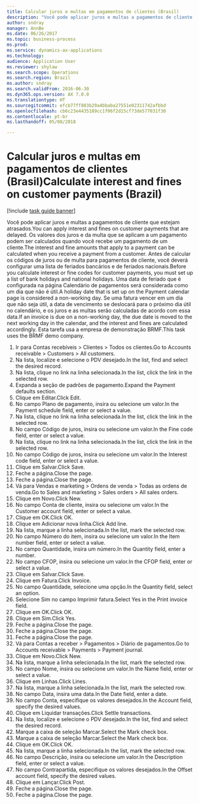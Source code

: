 ```yaml
--- 
title: Calcular juros e multas em pagamentos de clientes (Brasil)
description: "Você pode aplicar juros e multas a pagamentos de cliente que estejam atrasados."
author: sndray
manager: AnnBe
ms.date: 06/26/2017
ms.topic: business-process
ms.prod: 
ms.service: dynamics-ax-applications
ms.technology: 
audience: Application User
ms.reviewer: shylaw
ms.search.scope: Operations
ms.search.region: Brazil
ms.author: sndray
ms.search.validFrom: 2016-06-30
ms.dyn365.ops.version: AX 7.0.0
ms.translationtype: HT
ms.sourcegitcommit: efcb77ff883b29a4bbaba27551e02311742afbbd
ms.openlocfilehash: cb6c23e4435189cc1f06f2d15cf73de577031f30
ms.contentlocale: pt-br
ms.lasthandoff: 05/08/2018

---
```

# <a name="calculate-interest-and-fines-on-customer-payments-brazil"></a><span data-ttu-id="ae02f-103">Calcular juros e multas em pagamentos de clientes (Brasil)</span><span class="sxs-lookup"><span data-stu-id="ae02f-103">Calculate interest and fines on customer payments (Brazil)</span></span>

[!include [task guide banner](../../includes/task-guide-banner.md)]

<span data-ttu-id="ae02f-104">Você pode aplicar juros e multas a pagamentos de cliente que estejam atrasados.</span><span class="sxs-lookup"><span data-stu-id="ae02f-104">You can apply interest and fines on customer payments that are delayed.</span></span> <span data-ttu-id="ae02f-105">Os valores dos juros e da multa que se aplicam a um pagamento podem ser calculados quando você recebe um pagamento de um cliente.</span><span class="sxs-lookup"><span data-stu-id="ae02f-105">The interest and fine amounts that apply to a payment can be calculated when you receive a payment from a customer.</span></span> <span data-ttu-id="ae02f-106">Antes de calcular os códigos de juros ou de multa para pagamentos de cliente, você deverá configurar uma lista de feriados bancários e de feriados nacionais.</span><span class="sxs-lookup"><span data-stu-id="ae02f-106">Before you calculate interest or fine codes for customer payments, you must set up a list of bank holidays and national holidays.</span></span> <span data-ttu-id="ae02f-107">Uma data de feriado que é configurada na página Calendário de pagamentos será considerada como um dia que não é útil.</span><span class="sxs-lookup"><span data-stu-id="ae02f-107">A holiday date that is set up on the Payment calendar page is considered a non-working day.</span></span> <span data-ttu-id="ae02f-108">Se uma fatura vencer em um dia que não seja útil, a data de vencimento se deslocará para o próximo dia útil no calendário, e os juros e as multas serão calculadas de acordo com essa data.</span><span class="sxs-lookup"><span data-stu-id="ae02f-108">If an invoice is due on a non-working day, the due date is moved to the next working day in the calendar, and the interest and fines are calculated accordingly.</span></span> <span data-ttu-id="ae02f-109">Esta tarefa usa a empresa de demonstração BRMF.</span><span class="sxs-lookup"><span data-stu-id="ae02f-109">This task uses the BRMF demo company.</span></span>



1. <span data-ttu-id="ae02f-110">Ir para Contas recebíveis > Clientes > Todos os clientes.</span><span class="sxs-lookup"><span data-stu-id="ae02f-110">Go to Accounts receivable > Customers > All customers.</span></span>
2. <span data-ttu-id="ae02f-111">Na lista, localize e selecione o PDV desejado.</span><span class="sxs-lookup"><span data-stu-id="ae02f-111">In the list, find and select the desired record.</span></span>
3. <span data-ttu-id="ae02f-112">Na lista, clique no link na linha selecionada.</span><span class="sxs-lookup"><span data-stu-id="ae02f-112">In the list, click the link in the selected row.</span></span>
4. <span data-ttu-id="ae02f-113">Expanda a seção de padrões de pagamento.</span><span class="sxs-lookup"><span data-stu-id="ae02f-113">Expand the Payment defaults section.</span></span>
5. <span data-ttu-id="ae02f-114">Clique em Editar.</span><span class="sxs-lookup"><span data-stu-id="ae02f-114">Click Edit.</span></span>
6. <span data-ttu-id="ae02f-115">No campo Plano de pagamento, insira ou selecione um valor.</span><span class="sxs-lookup"><span data-stu-id="ae02f-115">In the Payment schedule field, enter or select a value.</span></span>
7. <span data-ttu-id="ae02f-116">Na lista, clique no link na linha selecionada.</span><span class="sxs-lookup"><span data-stu-id="ae02f-116">In the list, click the link in the selected row.</span></span>
8. <span data-ttu-id="ae02f-117">No campo Código de juros, insira ou selecione um valor.</span><span class="sxs-lookup"><span data-stu-id="ae02f-117">In the Fine code field, enter or select a value.</span></span>
9. <span data-ttu-id="ae02f-118">Na lista, clique no link na linha selecionada.</span><span class="sxs-lookup"><span data-stu-id="ae02f-118">In the list, click the link in the selected row.</span></span>
10. <span data-ttu-id="ae02f-119">No campo Código de juros, insira ou selecione um valor.</span><span class="sxs-lookup"><span data-stu-id="ae02f-119">In the Interest code field, enter or select a value.</span></span>
11. <span data-ttu-id="ae02f-120">Clique em Salvar.</span><span class="sxs-lookup"><span data-stu-id="ae02f-120">Click Save.</span></span>
12. <span data-ttu-id="ae02f-121">Feche a página.</span><span class="sxs-lookup"><span data-stu-id="ae02f-121">Close the page.</span></span>
13. <span data-ttu-id="ae02f-122">Feche a página.</span><span class="sxs-lookup"><span data-stu-id="ae02f-122">Close the page.</span></span>
14. <span data-ttu-id="ae02f-123">Vá para Vendas e marketing > Ordens de venda > Todas as ordens de venda.</span><span class="sxs-lookup"><span data-stu-id="ae02f-123">Go to Sales and marketing > Sales orders > All sales orders.</span></span>
15. <span data-ttu-id="ae02f-124">Clique em Novo.</span><span class="sxs-lookup"><span data-stu-id="ae02f-124">Click New.</span></span>
16. <span data-ttu-id="ae02f-125">No campo Conta de cliente, insira ou selecione um valor.</span><span class="sxs-lookup"><span data-stu-id="ae02f-125">In the Customer account field, enter or select a value.</span></span>
17. <span data-ttu-id="ae02f-126">Clique em OK.</span><span class="sxs-lookup"><span data-stu-id="ae02f-126">Click OK.</span></span>
18. <span data-ttu-id="ae02f-127">Clique em Adicionar nova linha.</span><span class="sxs-lookup"><span data-stu-id="ae02f-127">Click Add line.</span></span>
19. <span data-ttu-id="ae02f-128">Na lista, marque a linha selecionada.</span><span class="sxs-lookup"><span data-stu-id="ae02f-128">In the list, mark the selected row.</span></span>
20. <span data-ttu-id="ae02f-129">No campo Número do item, insira ou selecione um valor.</span><span class="sxs-lookup"><span data-stu-id="ae02f-129">In the Item number field, enter or select a value.</span></span>
21. <span data-ttu-id="ae02f-130">No campo Quantidade, insira um número.</span><span class="sxs-lookup"><span data-stu-id="ae02f-130">In the Quantity field, enter a number.</span></span>
22. <span data-ttu-id="ae02f-131">No campo CFOP, insira ou selecione um valor.</span><span class="sxs-lookup"><span data-stu-id="ae02f-131">In the CFOP field, enter or select a value.</span></span>
23. <span data-ttu-id="ae02f-132">Clique em Salvar.</span><span class="sxs-lookup"><span data-stu-id="ae02f-132">Click Save.</span></span>
24. <span data-ttu-id="ae02f-133">Clique em Fatura.</span><span class="sxs-lookup"><span data-stu-id="ae02f-133">Click Invoice.</span></span>
25. <span data-ttu-id="ae02f-134">No campo Quantidade, selecione uma opção.</span><span class="sxs-lookup"><span data-stu-id="ae02f-134">In the Quantity field, select an option.</span></span>
26. <span data-ttu-id="ae02f-135">Selecione Sim no campo Imprimir fatura.</span><span class="sxs-lookup"><span data-stu-id="ae02f-135">Select Yes in the Print invoice field.</span></span>
27. <span data-ttu-id="ae02f-136">Clique em OK.</span><span class="sxs-lookup"><span data-stu-id="ae02f-136">Click OK.</span></span>
28. <span data-ttu-id="ae02f-137">Clique em Sim.</span><span class="sxs-lookup"><span data-stu-id="ae02f-137">Click Yes.</span></span>
29. <span data-ttu-id="ae02f-138">Feche a página.</span><span class="sxs-lookup"><span data-stu-id="ae02f-138">Close the page.</span></span>
30. <span data-ttu-id="ae02f-139">Feche a página.</span><span class="sxs-lookup"><span data-stu-id="ae02f-139">Close the page.</span></span>
31. <span data-ttu-id="ae02f-140">Feche a página.</span><span class="sxs-lookup"><span data-stu-id="ae02f-140">Close the page.</span></span>
32. <span data-ttu-id="ae02f-141">Vá para Contas a receber > Pagamentos > Diário de pagamentos.</span><span class="sxs-lookup"><span data-stu-id="ae02f-141">Go to Accounts receivable > Payments > Payment journal.</span></span>
33. <span data-ttu-id="ae02f-142">Clique em Novo.</span><span class="sxs-lookup"><span data-stu-id="ae02f-142">Click New.</span></span>
34. <span data-ttu-id="ae02f-143">Na lista, marque a linha selecionada.</span><span class="sxs-lookup"><span data-stu-id="ae02f-143">In the list, mark the selected row.</span></span>
35. <span data-ttu-id="ae02f-144">No campo Nome, insira ou selecione um valor.</span><span class="sxs-lookup"><span data-stu-id="ae02f-144">In the Name field, enter or select a value.</span></span>
36. <span data-ttu-id="ae02f-145">Clique em Linhas.</span><span class="sxs-lookup"><span data-stu-id="ae02f-145">Click Lines.</span></span>
37. <span data-ttu-id="ae02f-146">Na lista, marque a linha selecionada.</span><span class="sxs-lookup"><span data-stu-id="ae02f-146">In the list, mark the selected row.</span></span>
38. <span data-ttu-id="ae02f-147">No campo Data, insira uma data.</span><span class="sxs-lookup"><span data-stu-id="ae02f-147">In the Date field, enter a date.</span></span>
39. <span data-ttu-id="ae02f-148">No campo Conta, especifique os valores desejados.</span><span class="sxs-lookup"><span data-stu-id="ae02f-148">In the Account field, specify the desired values.</span></span>
40. <span data-ttu-id="ae02f-149">Clique em Liquidar transações.</span><span class="sxs-lookup"><span data-stu-id="ae02f-149">Click Settle transactions.</span></span>
41. <span data-ttu-id="ae02f-150">Na lista, localize e selecione o PDV desejado.</span><span class="sxs-lookup"><span data-stu-id="ae02f-150">In the list, find and select the desired record.</span></span>
42. <span data-ttu-id="ae02f-151">Marque a caixa de seleção Marcar.</span><span class="sxs-lookup"><span data-stu-id="ae02f-151">Select the Mark check box.</span></span>
43. <span data-ttu-id="ae02f-152">Marque a caixa de seleção Marcar.</span><span class="sxs-lookup"><span data-stu-id="ae02f-152">Select the Mark check box.</span></span>
44. <span data-ttu-id="ae02f-153">Clique em OK.</span><span class="sxs-lookup"><span data-stu-id="ae02f-153">Click OK.</span></span>
45. <span data-ttu-id="ae02f-154">Na lista, marque a linha selecionada.</span><span class="sxs-lookup"><span data-stu-id="ae02f-154">In the list, mark the selected row.</span></span>
46. <span data-ttu-id="ae02f-155">No campo Descrição, insira ou selecione um valor.</span><span class="sxs-lookup"><span data-stu-id="ae02f-155">In the Description field, enter or select a value.</span></span>
47. <span data-ttu-id="ae02f-156">No campo Contrapartida, especifique os valores desejados.</span><span class="sxs-lookup"><span data-stu-id="ae02f-156">In the Offset account field, specify the desired values.</span></span>
48. <span data-ttu-id="ae02f-157">Clique em Lançar.</span><span class="sxs-lookup"><span data-stu-id="ae02f-157">Click Post.</span></span>
49. <span data-ttu-id="ae02f-158">Feche a página.</span><span class="sxs-lookup"><span data-stu-id="ae02f-158">Close the page.</span></span>
50. <span data-ttu-id="ae02f-159">Feche a página.</span><span class="sxs-lookup"><span data-stu-id="ae02f-159">Close the page.</span></span>


